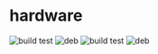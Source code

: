 # hardware
![build test](https://buildbot.hippocampus-robotics.net/plugins/badges/hardware-colcon-amd64.svg?left_text=build%20amd64)
![deb](https://buildbot.hippocampus-robotics.net/plugins/badges/hardware-deb-amd64.svg?left_text=build%20amd64)
![build test](https://buildbot.hippocampus-robotics.net/plugins/badges/hardware-colcon-arm64.svg?left_text=build%20arm64)
![deb](https://buildbot.hippocampus-robotics.net/plugins/badges/hardware-deb-arm64.svg?left_text=build%20arm64)
